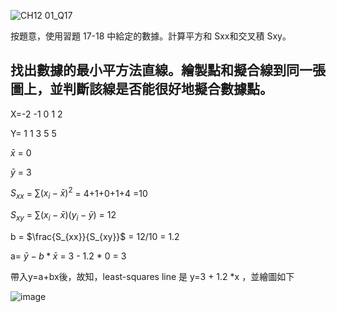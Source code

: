 ![CH12 01_Q17](https://github.com/user-attachments/assets/a60ced1c-29fd-42be-981b-b1c08fb930e5)

按題意，使用習題 17-18 中給定的數據。計算平方和 Sxx和交叉積 Sxy。

找出數據的最小平方法直線。繪製點和擬合線到同一張圖上，並判斷該線是否能很好地擬合數據點。
---

X=-2 -1  0  1  2

Y= 1  1  3  5  5

$\bar{x}$ = 0

$\bar{y}$ = 3

$S_{xx}$ = $\sum{(x_i-\bar{x})^2}$ = 4+1+0+1+4 =10

$S_{xy}$ = $\sum{(x_i-\bar{x})(y_i-\bar{y})}$ = 12

b = $\frac{S_{xx}}{S_{xy}}$ = 12/10 = 1.2

a= $\bar{y}-b*\bar{x}$ = 3 - 1.2 * 0 = 3

帶入y=a+bx後，故知，least-squares line 是 y=3 + 1.2 *x ，並繪圖如下

![image](https://github.com/user-attachments/assets/1a2c6af1-d73e-497c-9685-1138d224e94a)
